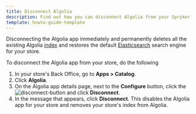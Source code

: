 ```yaml
---
title: Disconnect Algolia
description: Find out how you can disconnect Algolia from your Spryker shop
template: howto-guide-template
---
```

Disconnecting the Algolia app immediately and permanently deletes all the existing Algolia [index](/docs/pbc/all/search/algolia.html#indexes) and restores the default [Elasticsearch](https://www.elastic.co/elasticsearch/) search engine for your store.

To disconnect the Algolia app from your store, do the following

1. In your store's Back Office, go to **Apps&nbsp;<span aria-label="and then">></span> Catalog**. 
2. Click **Algolia**.
3. On the Algolia app details page, next to the **Configure** button, click the <span class="inline-img">![disconnect-button](https://spryker.s3.eu-central-1.amazonaws.com/docs/aop/user/apps/bazzarvoice/disconnect-button.png)</span> and click **Disconnect**.
4. In the message that appears, click **Disconnect**. This disables the Algolia app for your store and removes your store's index from Algolia.